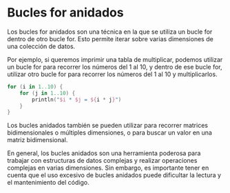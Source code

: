 # Bucles for anidados

Los bucles for anidados son una técnica en la que se utiliza un bucle for dentro de otro bucle for. Esto permite iterar sobre varias dimensiones de una colección de datos.

Por ejemplo, si queremos imprimir una tabla de multiplicar, podemos utilizar un bucle for para recorrer los números del 1 al 10, y dentro de ese bucle for, utilizar otro bucle for para recorrer los números del 1 al 10 y multiplicarlos.

```kotlin
for (i in 1..10) {
    for (j in 1..10) {
        println("$i * $j = ${i * j}")
    }
}
```

Los bucles anidados también se pueden utilizar para recorrer matrices bidimensionales o múltiples dimensiones, o para buscar un valor en una matriz bidimensional.

En general, los bucles anidados son una herramienta poderosa para trabajar con estructuras de datos complejas y realizar operaciones complejas en varias dimensiones. Sin embargo, es importante tener en cuenta que el uso excesivo de bucles anidados puede dificultar la lectura y el mantenimiento del código.